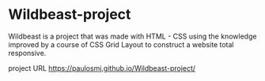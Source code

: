 # Wildbeast-project


Wildbeast is a project that was made with HTML - CSS using the knowledge improved by a course of CSS Grid Layout to construct a website total responsive.


project URL https://paulosmj.github.io/Wildbeast-project/
